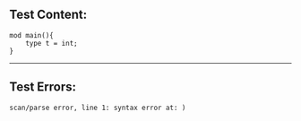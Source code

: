 
Test Content: 
-------------------------
```
mod main(){
    type t = int;
}
```
------------------------

Test Errors:
-------------------------
```
scan/parse error, line 1: syntax error at: )
```
